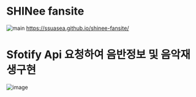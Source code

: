 # SHINee fansite

![main](https://github.com/SSuaSea/shinee-fansite/assets/159693278/74be43ce-9acb-4970-8b2c-1105af95c536)
https://ssuasea.github.io/shinee-fansite/

# Sfotify Api 요청하여 음반정보 및 음악재생구현

![image](https://github.com/SSuaSea/shinee-fansite/assets/142412301/f3aa3f87-c066-4035-aa45-2fe6d457f7b0)
